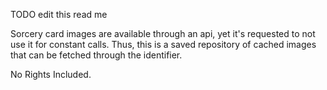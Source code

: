TODO
edit this read me

Sorcery card images are available through an api, yet it's requested to not use it for constant calls. Thus, this is a saved repository of cached images that can be fetched through the identifier. 

No Rights Included.
